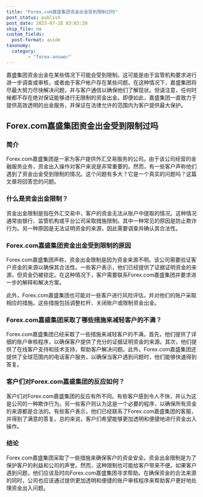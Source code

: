 ```yaml
---
title: "Forex.com嘉盛集团资金出金受到限制过吗"
post_status: publish
post_date: 2023-07-28 03:03:20
skip_file: no
custom_fields: 
  post-format: aside
taxonomy:
  category:
        - "forex-answer"
---
```


嘉盛集团资金出金在某些情况下可能会受到限制。这可能是由于监管机构要求进行进一步调查或审核，或者由于客户帐户存在某些问题。在这种情况下，嘉盛集团将尽最大努力尽快解决问题，并与客户通信以确保他们了解现状。但请注意，任何时候都不存在绝对保证能够进行无限制的资金出金。即便如此，嘉盛集团一直致力于提供高效透明的出金服务，并保证在法律允许的范围内为客户提供最大保护。

## Forex.com嘉盛集团资金出金受到限制过吗

### 简介

Forex.com嘉盛集团是一家为客户提供外汇交易服务的公司。由于该公司经营的金融服务业务，资金出入操作对客户来说是非常重要的。然而，有一些客户声称他们遇到了资金出金受到限制的情况。这个问题有多大？它是一个真实的问题吗？这篇文章将回答您的问题。

### 什么是资金出金限制？

资金出金限制是指在外汇交易中，客户的资金无法从账户中提取的情况。这种情况通常由银行、监管机构或平台公司采取措施限制。其中一种常见的原因是防止欺诈行为。另一种原因是无法证明资金的来源，因此需要调查并确认其合法性。

### Forex.com嘉盛集团资金出金受到限制的原因

Forex.com嘉盛集团声称，资金出金限制是因为资金来源不明。该公司需要验证客户资金的来源以确保其合法性。一些客户表示，他们已经提供了证据证明资金的来源，但资金仍被锁定。在这种情况下，客户需要联系Forex.com嘉盛集团并要求进一步的解释和解决方案。

此外，Forex.com嘉盛集团也可能对一些客户进行风险评估，并对他们的账户采取相应的措施。这些措施包括调整杠杆、关闭账户或限制资金出金。

### Forex.com嘉盛集团采取了哪些措施来减轻客户的不满？

Forex.com嘉盛集团已经采取了一些措施来减轻客户的不满。首先，他们提供了详细的账户审核程序，以确保客户提供了充分的证据证明资金的来源。其次，他们提供了在线客户支持和技术支持，帮助客户解决问题。此外，Forex.com嘉盛集团还提供了全球范围内的电话客户服务，以确保当客户遇到问题时，他们能够快速得到答复。

### 客户们对Forex.com嘉盛集团的反应如何？

客户们对Forex.com嘉盛集团的反应有所不同。有些客户感到令人不快，并认为这是公司的一种欺诈行为。另一些客户则认为这是一个必要的程序，以确保所有资金的来源都是合法的。有些客户表示，他们已经联系了Forex.com嘉盛集团的客服，并得到了满意的答复。总的来说，客户们希望能够更加透明和便捷地进行资金出入操作。

### 结论

Forex.com嘉盛集团采取了一些措施来确保客户的资金安全。资金出金限制是为了保护客户的利益和公司的声誉。然而，这种限制也可能给客户带来不便。如果客户遇到问题，他们应该及时向Forex.com嘉盛集团寻求帮助。在确保资金的合法来源的同时，公司也应该通过提供更加透明和便捷的账户审核程序来帮助客户更好地处理资金出入问题。 
